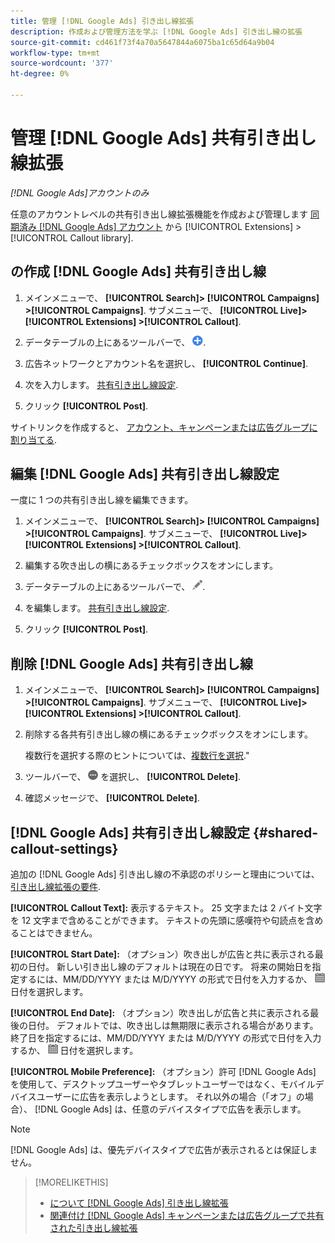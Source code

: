 ```yaml
---
title: 管理 [!DNL Google Ads] 引き出し線拡張
description: 作成および管理方法を学ぶ [!DNL Google Ads] 引き出し線の拡張
source-git-commit: cd461f73f4a70a5647844a6075ba1c65d64a9b04
workflow-type: tm+mt
source-wordcount: '377'
ht-degree: 0%

---
```


# 管理 [!DNL Google Ads] 共有引き出し線拡張

*[!DNL Google Ads]アカウントのみ*

任意のアカウントレベルの共有引き出し線拡張機能を作成および管理します [同期済み [!DNL Google Ads] アカウント](/help/search-social-commerce/campaign-management/accounts/ad-network-account-about.md) から [!UICONTROL Extensions] > [!UICONTROL Callout library].

## の作成 [!DNL Google Ads] 共有引き出し線

1. メインメニューで、 **[!UICONTROL Search]> [!UICONTROL Campaigns] >[!UICONTROL Campaigns]**. サブメニューで、 **[!UICONTROL Live]> [!UICONTROL Extensions] >[!UICONTROL Callout]**.

1. データテーブルの上にあるツールバーで、 ![作成](/help/search-social-commerce/assets/add.png "作成").

1. 広告ネットワークとアカウント名を選択し、 **[!UICONTROL Continue]**.

1. 次を入力します。 [共有引き出し線設定](#shared-callout-settings).

1. クリック **[!UICONTROL Post]**.

サイトリンクを作成すると、 [アカウント、キャンペーンまたは広告グループに割り当てる](callout-extension-associate.md).

## 編集 [!DNL Google Ads] 共有引き出し線設定

一度に 1 つの共有引き出し線を編集できます。

1. メインメニューで、 **[!UICONTROL Search]> [!UICONTROL Campaigns] >[!UICONTROL Campaigns]**. サブメニューで、 **[!UICONTROL Live]> [!UICONTROL Extensions] >[!UICONTROL Callout]**.

1. 編集する吹き出しの横にあるチェックボックスをオンにします。

1. データテーブルの上にあるツールバーで、 ![編集](/help/search-social-commerce/assets/edit.png "編集").

1. を編集します。 [共有引き出し線設定](#shared-callout-settings).

1. クリック **[!UICONTROL Post]**.

## 削除 [!DNL Google Ads] 共有引き出し線

1. メインメニューで、 **[!UICONTROL Search]> [!UICONTROL Campaigns] >[!UICONTROL Campaigns]**. サブメニューで、 **[!UICONTROL Live]> [!UICONTROL Extensions] >[!UICONTROL Callout]**.

1. 削除する各共有引き出し線の横にあるチェックボックスをオンにします。

   複数行を選択する際のヒントについては、[複数行を選択](/help/search-social-commerce/common-tasks/navigation-editing-selection/multiple-rows-select.md).&quot;

1. ツールバーで、 ![詳細](/help/search-social-commerce/assets/more.png "詳細") を選択し、 **[!UICONTROL Delete]**.

1. 確認メッセージで、 **[!UICONTROL Delete]**.

## [!DNL Google Ads] 共有引き出し線設定 {#shared-callout-settings}

追加の [!DNL Google Ads] 引き出し線の不承認のポリシーと理由については、 [引き出し線拡張の要件](https://support.google.com/adspolicy/answer/1054212).

**[!UICONTROL Callout Text]:** 表示するテキスト。 25 文字または 2 バイト文字を 12 文字まで含めることができます。 テキストの先頭に感嘆符や句読点を含めることはできません。

**[!UICONTROL Start Date]:** （オプション）吹き出しが広告と共に表示される最初の日付。 新しい引き出し線のデフォルトは現在の日です。 将来の開始日を指定するには、MM/DD/YYYY または M/D/YYYY の形式で日付を入力するか、 ![カレンダー](/help/search-social-commerce/assets/calendar.png "カレンダー") 日付を選択します。

**[!UICONTROL End Date]:** （オプション）吹き出しが広告と共に表示される最後の日付。 デフォルトでは、吹き出しは無期限に表示される場合があります。 終了日を指定するには、MM/DD/YYYY または M/D/YYYY の形式で日付を入力するか、 ![カレンダー](/help/search-social-commerce/assets/calendar.png "カレンダー") 日付を選択します。

**[!UICONTROL Mobile Preference]:** （オプション）許可 [!DNL Google Ads] を使用して、デスクトップユーザーやタブレットユーザーではなく、モバイルデバイスユーザーに広告を表示しようとします。 それ以外の場合（「オフ」の場合）、 [!DNL Google Ads] は、任意のデバイスタイプで広告を表示します。

>[!NOTE]
>
>[!DNL Google Ads] は、優先デバイスタイプで広告が表示されるとは保証しません。

>[!MORELIKETHIS]
>
>* [について [!DNL Google Ads] 引き出し線拡張](callout-extension-about.md)
>* [関連付け [!DNL Google Ads] キャンペーンまたは広告グループで共有された引き出し線拡張](callout-extension-associate.md)

